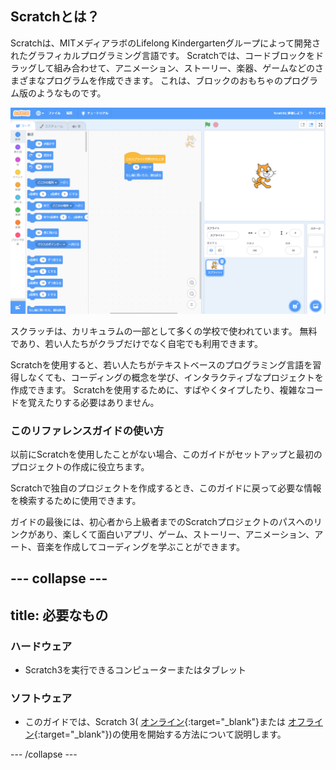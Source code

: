 ## Scratchとは？
Scratchは、MITメディアラボのLifelong Kindergartenグループによって開発されたグラフィカルプログラミング言語です。 Scratchでは、コードブロックをドラッグして組み合わせて、アニメーション、ストーリー、楽器、ゲームなどのさまざまなプログラムを作成できます。 これは、ブロックのおもちゃのプログラム版のようなものです。

![Scratchのスクリーンショット](images/showcase_static.png)

スクラッチは、カリキュラムの一部として多くの学校で使われています。 無料であり、若い人たちがクラブだけでなく自宅でも利用できます。

Scratchを使用すると、若い人たちがテキストベースのプログラミング言語を習得しなくても、コーディングの概念を学び、インタラクティブなプロジェクトを作成できます。 Scratchを使用するために、すばやくタイプしたり、複雑なコードを覚えたりする必要はありません。

### このリファレンスガイドの使い方
以前にScratchを使用したことがない場合、このガイドがセットアップと最初のプロジェクトの作成に役立ちます。

Scratchで独自のプロジェクトを作成するとき、このガイドに戻って必要な情報を検索するために使用できます。

ガイドの最後には、初心者から上級者までのScratchプロジェクトのパスへのリンクがあり、楽しくて面白いアプリ、ゲーム、ストーリー、アニメーション、アート、音楽を作成してコーディングを学ぶことができます。

--- collapse ---
---
title: 必要なもの
---
### ハードウェア

+ Scratch3を実行できるコンピューターまたはタブレット

### ソフトウェア

+ このガイドでは、Scratch 3( [オンライン](https://scratch.mit.edu/){:target="_blank"}または [オフライン](https://scratch.mit.edu/download){:target="_blank"})の使用を開始する方法について説明します。


--- /collapse ---

